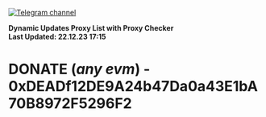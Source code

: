 [![Telegram channel](https://img.shields.io/endpoint?url=https://runkit.io/damiankrawczyk/telegram-badge/branches/master?url=https://t.me/n4z4v0d)](https://t.me/n4z4v0d) 

**Dynamic Updates Proxy List with Proxy Checker**  
**Last Updated: 22.12.23 17:15**

# DONATE (_any evm_) - 0xDEADf12DE9A24b47Da0a43E1bA70B8972F5296F2
